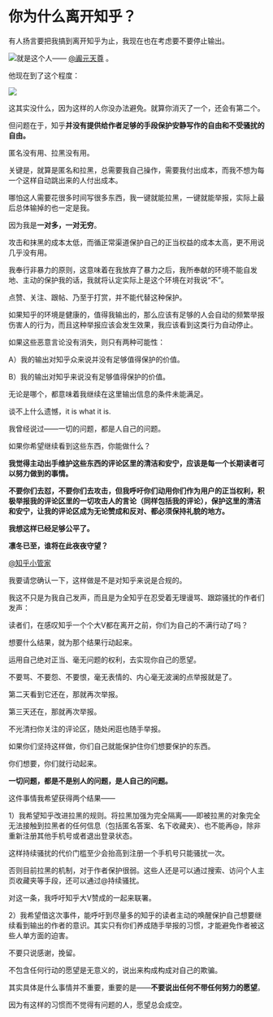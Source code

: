 # 你为什么离开知乎？

有人扬言要把我搞到离开知乎为止，我现在也在考虑要不要停止输出。

![](https://pic1.zhimg.com/50/v2-eb71a283c04af3fe67bcaf880ac61ba1_hd.jpg?source=1940ef5c)就是这个人—— [@阗元天尊](https://www.zhihu.com/people/81eb44282525d9e9b60f8d98682ec1fe) 。

  


他现在到了这个程度：

![](https://pic1.zhimg.com/50/v2-6ba11130e8a07a403d1f703a61f30408_hd.jpg?source=1940ef5c)  


这其实没什么，因为这样的人你没办法避免。就算你消灭了一个，还会有第二个。

但问题在于，知乎**并没有提供给作者足够的手段保护安静写作的自由和不受骚扰的自由。**

匿名没有用、拉黑没有用。

关键是，就算是匿名和拉黑，总需要我自己操作，需要我付出成本，而我不想为每一个这样自动跳出来的人付出成本。

哪怕这人需要花很多时间写很多东西，我一键就能拉黑，一键就能举报，实际上最后总体输掉的也一定是我。

因为我是**一对多，一对无穷**。

攻击和抹黑的成本太低，而循正常渠道保护自己的正当权益的成本太高，更不用说几乎没有用。

我奉行非暴力的原则，这意味着在我放弃了暴力之后，我所奉献的环境不能自发地、主动的保护我的话，我就将认定实际上是这个环境在对我说“不”。

点赞、关注、跟帖、乃至于打赏，并不能代替这种保护。

如果知乎的环境是健康的，值得我输出的，那么应该有足够的人会自动的频繁举报伤害人的行为，而且这种举报应该会发生效果，我应该看到这类行为自动停止。

如果这些恶意言论没有消失，则只有两种可能性：

A）我的输出对知乎众来说并没有足够值得保护的价值。

  
B）我的输出对知乎来说没有足够值得保护的价值。

无论是哪个，都意味着我继续在这里输出信息的条件未能满足。

谈不上什么遗憾，it is what it is.

我曾经说过——一切的问题，都是人自己的问题。  
  
如果你希望继续看到这些东西，你能做什么？

**我觉得主动出手维护这些东西的评论区里的清洁和安宁，应该是每一个长期读者可以努力做到的事情。**

**不要你们去怼，不要你们去攻击，但我呼吁你们动用你们作为用户的正当权利，积极举报我的评论区里的一切攻击人的言论（同样包括我的评论），保护这里的清洁和安宁，让我的评论区成为无论赞成和反对、都必须保持礼貌的地方。**

**我想这样已经足够公平了。**

**凛冬已至，谁将在此夜夜守望？**

[@知乎小管家](https://www.zhihu.com/people/3d198a56310c02c4a83efb9f4a4c027e) 

我要请您确认一下，这样做是不是对知乎来说是合规的。

我这不只是为我自己发声，而且是为全知乎在忍受着无理谩骂、跟踪骚扰的作者们发声：

读者们，在感叹知乎一个个大V都在离开之前，你们为自己的不满行动了吗？

想要什么结果，就为那个结果行动起来。

运用自己绝对正当、毫无问题的权利，去实现你自己的愿望。

不要骂、不要怨、不要恨，毫无表情的、内心毫无波澜的点举报就是了。

第二天看到它还在，那就再次举报。

第三天还在，那就再次举报。

不光清扫你关注的评论区，随处闲逛也随手举报。

如果你们坚持这样做，你们自己就能保护住你们想要保护的东西。

你们想要，你们就行动起来。

**一切问题，都是不是别人的问题，是人自己的问题。**

这件事情我希望获得两个结果——

1）我希望知乎改进拉黑的规则。将拉黑加强为完全隔离——即被拉黑的对象完全无法接触到拉黑者的任何信息（包括匿名答案、名下收藏夹）、也不能再@，除非重新注册其他手机号或者退出登录状态。

这样持续骚扰的代价门槛至少会抬高到注册一个手机号只能骚扰一次。

否则目前拉黑的机制，对于作者保护很弱。这些人还是可以通过搜索、访问个人主页收藏夹等手段，还可以通过@持续骚扰。

对这一条，我呼吁知乎大V赞成的一起来联署。

2）我希望借这次事件，能呼吁到尽量多的知乎的读者主动的唤醒保护自己想要继续看到输出的作者的意识。其实只有你们养成随手举报的习惯，才能避免作者被这些人单方面的迫害。

不要只说感谢，挽留。

不包含任何行动的愿望是无意义的，说出来构成构成对自己的欺骗。

其实具体是什么事情并不重要，重要的是——**不要说出任何不带任何努力的愿望**。

因为有这样的习惯而不觉得有问题的人，愿望总会成空。



